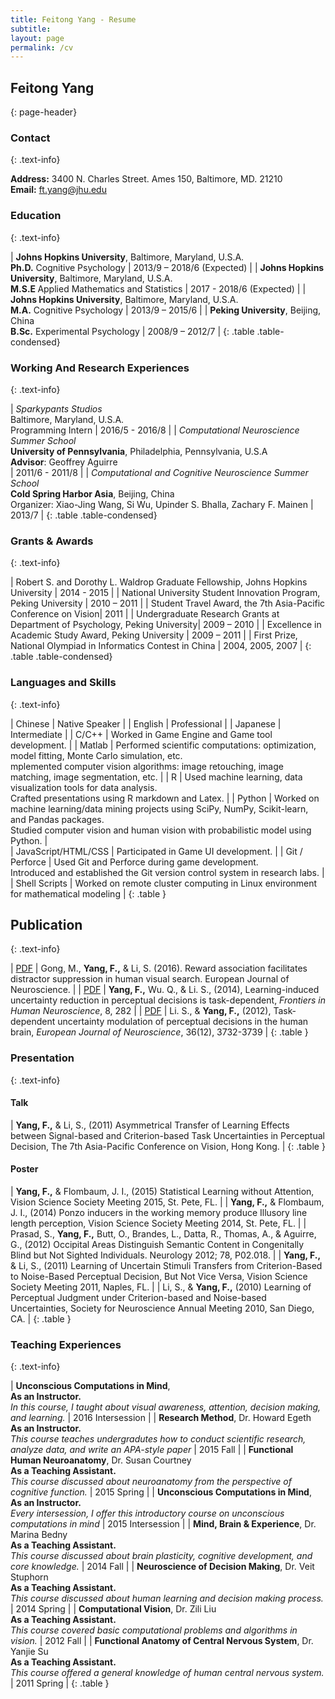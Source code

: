 ```yaml
---
title: Feitong Yang - Resume 
subtitle: 
layout: page
permalink: /cv
---
```


## Feitong Yang
{: page-header}

### Contact
{: .text-info}

**Address:** 3400 N. Charles Street. Ames 150, Baltimore, MD. 21210 <br> **Email:** ft.yang@jhu.edu 


### Education
{: .text-info}

| <strong>Johns Hopkins University</strong>, Baltimore, Maryland, U.S.A. <br/> <strong>Ph.D.</strong> Cognitive Psychology | 2013/9 – 2018/6 (Expected) |
| <strong>Johns Hopkins University</strong>, Baltimore, Maryland, U.S.A. <br/> <strong>M.S.E </strong> Applied Mathematics and Statistics | 2017 - 2018/6 (Expected) |
| <strong>Johns Hopkins University</strong>, Baltimore, Maryland, U.S.A. <br/> <strong>M.A.</strong> Cognitive Psychology | 2013/9 – 2015/6 |
| <strong>Peking University</strong>, Beijing, China <br /> <strong>B.Sc.</strong> Experimental Psychology | 2008/9 – 2012/7 |
{: .table .table-condensed}

### Working And Research Experiences
{: .text-info}

| _Sparkypants Studios_ <br /> Baltimore, Maryland, U.S.A. <br /> Programming Intern | 2016/5 - 2016/8 |
| _Computational Neuroscience Summer School_ <br /> **University of Pennsylvania**, Philadelphia, Pennsylvania, U.S.A <br /> **Advisor**: Geoffrey Aguirre <br /> | 2011/6 - 2011/8 |
| _Computational and Cognitive Neuroscience Summer School_ <br /> **Cold Spring Harbor Asia**, Beijing, China <br /> Organizer: Xiao-Jing Wang, Si Wu, Upinder S. Bhalla, Zachary F. Mainen | 2013/7 |
{: .table .table-condensed}

### Grants & Awards
{: .text-info}

| Robert S. and Dorothy L. Waldrop Graduate Fellowship, Johns Hopkins University | 2014 - 2015 | 
| National University Student Innovation Program, Peking University | 2010 – 2011 |
| Student Travel Award, the 7th Asia-Pacific Conference on Vision| 2011 |
| Undergraduate Research Grants at Department of Psychology, Peking University| 2009 – 2010 |
| Excellence in Academic Study Award, Peking University | 2009 – 2011 |
| First Prize, National Olympiad in Informatics Contest in China | 2004, 2005, 2007 |
{: .table .table-condensed}

### Languages and Skills
{: .text-info}

| Chinese | Native Speaker |
| English | Professional |
| Japanese | Intermediate | 
| C/C++ | Worked in Game Engine and Game tool development. | 
| Matlab | Performed scientific computations: optimization, model fitting, Monte Carlo simulation, etc.<br> mplemented computer vision algorithms: image retouching, image matching, image segmentation, etc. |
| R | Used machine learning, data visualization tools for data analysis. <br> Crafted presentations using R markdown and Latex. |
| Python | Worked on machine learning/data mining projects using SciPy, NumPy, Scikit-learn, and Pandas packages. <br> Studied computer vision and human vision with probabilistic model using Python. |  
| JavaScript/HTML/CSS | Participated in Game UI development. |
| Git / Perforce | Used Git and Perforce during game development.<br> Introduced and established the Git version control system in research labs. |
| Shell Scripts | Worked on remote cluster computing in Linux environment for mathematical modeling |
{: .table }

## Publication
{: .text-info}

| [PDF](/assets/papers/Gong_Yang_Li_2016_EJoN.pdf) | Gong, M., **Yang, F.,** & Li, S. (2016). Reward association facilitates distractor suppression in human visual search. European Journal of Neuroscience. |
| [PDF](/assets/papers/Yang_Wu_Li_14_FHN.pdf) | **Yang, F.,** Wu. Q., & Li. S., (2014), Learning-induced uncertainty reduction in perceptual decisions is task-dependent, _Frontiers in Human Neuroscience_, 8, 282 |
| [PDF](/assets/papers/Li_Yang_12_EJN.pdf) | Li. S., & **Yang, F.,** (2012), Task‐dependent uncertainty modulation of perceptual decisions in the human brain, _European Journal of Neuroscience_, 36(12), 3732-3739 |
{: .table }

### Presentation
{: .text-info}

#### Talk

| **Yang, F.,** & Li, S., (2011) Asymmetrical Transfer of Learning Effects between Signal-based and Criterion-based Task Uncertainties in Perceptual Decision, The 7th Asia-Pacific Conference on Vision, Hong Kong. |
{: .table }

#### Poster

| **Yang, F.,** & Flombaum, J. I., (2015) Statistical Learning without Attention, Vision Science Society Meeting 2015, St. Pete, FL. |
| **Yang, F.,** & Flombaum, J. I., (2014) Ponzo inducers in the working memory produce Illusory line length perception, Vision Science Society Meeting 2014, St. Pete, FL. |
| Prasad, S., **Yang, F.,** Butt, O., Brandes, L., Datta, R., Thomas, A., & Aguirre, G., (2012) Occipital Areas Distinguish Semantic Content in Congenitally Blind but Not Sighted Individuals. Neurology 2012; 78, P02.018. |
| **Yang, F.,** & Li, S., (2011) Learning of Uncertain Stimuli Transfers from Criterion-Based to Noise-Based Perceptual Decision, But Not Vice Versa, Vision Science Society Meeting 2011, Naples, FL. |
| Li, S., & **Yang, F.,** (2010) Learning of Perceptual Judgment under Criterion-based and Noise-based Uncertainties, Society for Neuroscience Annual Meeting 2010, San Diego, CA. |
{: .table }

### Teaching Experiences
{: .text-info}

| **Unconscious Computations in Mind**, <br> **As an Instructor.** <br> _In this course, I taught about visual awareness, attention, decision making, and learning._ | 2016 Intersession | 
| **Research Method**, Dr. Howard Egeth <br> **As an Instructor.** <br>_This course teaches undergradutes how to conduct scientific research, analyze data, and write an APA-style paper_ | 2015 Fall |
| **Functional Human Neuroanatomy**, Dr. Susan Courtney <br> **As a Teaching Assistant.** <br> _This course discussed about neuroanatomy from the perspective of cognitive function._ | 2015 Spring |
| **Unconscious Computations in Mind**, <br> **As an Instructor.** <br> _Every intersession, I offer this introductory course on unconscious computations in mind_ | 2015 Intersession | 
| **Mind, Brain & Experience**, Dr. Marina Bedny <br> **As a Teaching Assistant.** <br> _This course discussed about brain plasticity, cognitive development, and core knowledge._ | 2014 Fall |
| **Neuroscience of Decision Making**, Dr. Veit Stuphorn <br> **As a Teaching Assistant.** <br>  _This course discussed about human learning and decision making process._ | 2014 Spring |
| **Computational Vision**, Dr. Zili Liu <br>  **As a Teaching Assistant.** <br> _This course covered basic computational problems and algorithms in vision._ | 2012 Fall |
| **Functional Anatomy of Central Nervous System**, Dr. Yanjie Su <br> **As a Teaching Assistant.** <br> _This course offered a general knowledge of human central nervous system._ | 2011 Spring |
{: .table }
